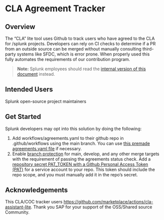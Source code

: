 
# CLA Agreement Tracker

## Overview

The “CLA” lite tool uses Github to track users who have agreed to the CLA for /splunk projects. Developers can rely on CI checks to determine if a PR from an outside source can be merged without manually consulting third-party systems like SFDC, which is error prone.
When properly used this fully automates the requirements of our contribution program.

> **Note:** Splunk employees should read the [internal version of this document](https://go.splunk.com/!create#:~:text=http%3A//go/claagreementtrackerdocs) instead.

## Intended Users

Splunk open-source project maintainers

## Get Started

Splunk developers may opt into this solution by doing the following:

1. Add workflows/agreements.yaml to their github repo in .github/workflows using the main branch. You can use [this premade agreements.yaml file](https://github.com/splunk/addonfactory-github-workflows/blob/55321beab6af7e2ebc81311af6baff529c6109b6/.github/workflows/agreements.yaml) if necessary.
1. Enable [branch protection](https://docs.github.com/en/repositories/configuring-branches-and-merges-in-your-repository/defining-the-mergeability-of-pull-requests/managing-a-branch-protection-rule) for main, develop, and any other merge targets with the requirement of passing the agreements status check.
Add a [repository secret PAT_TOKEN with a Github Personal Access Token (PAT)](https://docs.github.com/en/authentication/keeping-your-account-and-data-secure/creating-a-personal-access-token) for a service account to your repo.  This token should include the repo scope, and you must manually add it in the repo’s secret.

## Acknowledgements

This CLA/COC tracker users https://github.com/marketplace/actions/cla-assistant-lite. Thank you SAP for your support of the OSS/Shared source Community.
